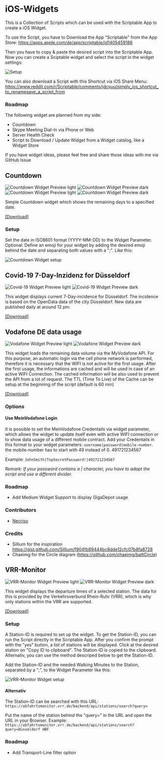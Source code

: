 # iOS-Widgets
This is a Collection of Scripts which can be used with the Scriptable App to create a iOS Widget.

To use the Script, you have to Download the App "Scriptable" from the App Store: https://apps.apple.com/de/app/scriptable/id1405459188

Then you have to copy & paste the desired script into the Scriptable App. Now you can create a Sciptable widget and select the script in the widget settings:

![Setup](https://raw.githubusercontent.com/ThisIsBenny/iOS-Widgets/main/setup.gif)


You can also download a Script with this Shortcut via iOS Share Menu: https://www.reddit.com/r/Scriptable/comments/jdcyuu/simply_ios_shortcut_to_renamesave_a_script_from

### Roadmap
The following widget are planned from my side:
* Countdown
* Skype Meeting Dial-In via Phone or Web
* Server Health Check
* Script to Download / Update Widget from a Widget catalog, like a Widget Store

If you have widget ideas, please feel free and share those ideas with me via GitHub Issue


## Countdown
![Countdown Widget Preview light](https://raw.githubusercontent.com/ThisIsBenny/iOS-Widgets/main/Countdown/previewLight.jpeg)
![Countdown Widget Preview dark](https://raw.githubusercontent.com/ThisIsBenny/iOS-Widgets/main/Countdown/previewDark.jpeg)
![Countdown Widget Preview light](https://raw.githubusercontent.com/ThisIsBenny/iOS-Widgets/main/Countdown/previewLight2.jpeg)
![Countdown Widget Preview dark](https://raw.githubusercontent.com/ThisIsBenny/iOS-Widgets/main/Countdown/previewDark2.jpeg)

Simple Countdown widget which shows the remaining days to a specified date.

[[Download]](https://raw.githubusercontent.com/ThisIsBenny/iOS-Widgets/main/Countdown/Countdown.js)

### Setup
Set the date in ISO8601 format (YYYY-MM-DD) to the Widget Parameter.
Optional: Define an emoji for your widget by adding the desired emoji behind the date and separating both values with a ";". Like this:

![Countdown Widget setup](https://raw.githubusercontent.com/ThisIsBenny/iOS-Widgets/main/Countdown/setup.jpeg)


## Covid-19 7-Day-Inzidenz for Düsseldorf
![Covid-19 Widget Preview light](https://raw.githubusercontent.com/ThisIsBenny/iOS-Widgets/main/Covid-19/previewLight.jpeg)
![Covid-19 Widget Preview dark](https://raw.githubusercontent.com/ThisIsBenny/iOS-Widgets/main/Covid-19/previewDark.jpeg)

This widget displays current 7-Day-incidence for Düsseldorf. The incidence is based on the OpenData data of the city Düsseldorf. New data are published daily at around 12 pm.

[[Download]](https://raw.githubusercontent.com/ThisIsBenny/iOS-Widgets/main/Covid-19/Covid-19.js)


## Vodafone DE data usage
![Vodafone Widget Preview light](https://raw.githubusercontent.com/ThisIsBenny/iOS-Widgets/main/VodafoneDE/previewLight.jpeg)
![Vodafone Widget Preview dark](https://raw.githubusercontent.com/ThisIsBenny/iOS-Widgets/main/VodafoneDE/previewDark.jpeg)

This widget loads the remaining data volume via the MyVodafone API. For this purpose, an automatic login via the cell phone network is performed, therefore it is necessary that the WIFI is not active for the first usage.
After the first usage, the informations are cached and will be used in case of an active WIFI Connection. The cached information will be also used to prevent the API from a lot of request. The TTL (Time To Live) of the Cache can be setup at the beginning of the script (default is 60 min)

[[Download]](https://raw.githubusercontent.com/ThisIsBenny/iOS-Widgets/main/VodafoneDE/VodafoneDE.js)

### Options
#### Use MeinVodafone Login
It is possible to set the MeinVodafone Credentails via widget parameter, which allows the widget to update itself even with active WIFI connection or to show data usage of a different mobile contract.
Add your Credentails in this format to your widget parameters: `username|password|mobile-number`. the mobile-number has to start with 49 instead of 0. 491721234567

Example: `JohnSmith|TopSecretPassword!|491721234567`

_Remark: If your password contains a | character, you have to adapt the script and use a different divider._

### Roadmap
* Add Medium Widget Support to display GigaDepot usage

### Contributors
* [Necriso](https://github.com/Necriso)

### Credits
* Sillium for the inspiration https://gist.github.com/Sillium/f904fb89444bc8dde12cfc07b8fa8728
* Chaeimg for the Circle diagram (https://github.com/chaeimg/battCircle)


## VRR-Monitor
![VRR-Monitor Widget Preview light](https://raw.githubusercontent.com/ThisIsBenny/iOS-Widgets/main/VRR-Monitor/previewLight.jpeg)
![VRR-Monitor Widget Preview dark](https://raw.githubusercontent.com/ThisIsBenny/iOS-Widgets/main/VRR-Monitor/previewDark.jpeg)

This widget displays the departure times of a selected station. The data for this is provided by the Verkehrsverbund Rhein-Ruhr (VRR), which is why only stations within the VRR are supported.

[[Download]](https://raw.githubusercontent.com/ThisIsBenny/iOS-Widgets/main/VRR-Monitor/VRR-Monitor.js)


### Setup
A Station-ID is required to set up the widget. To get the Station-ID, you can run the Script directly in the Scriptable App.
After you confirm the prompt with the "yes" button, a list of stations will be displayed. Click at the desired station on "Copy ID to clipboard". The Station-ID is copied to the clipboard. Alternativ, you can use the method descriped below to get the Station-ID.

Add the Station-ID and the needed Walking Minutes to the Station, separated by a ";", to the Widget Parameter like this:

![VRR-Monitor Widget setup](https://raw.githubusercontent.com/ThisIsBenny/iOS-Widgets/main/VRR-Monitor/setup.jpeg)

#### Alternativ
The Station-ID can be searched with this URL: 
`https://abfahrtsmonitor.vrr.de/backend/api/stations/search?query=`

Put the name of the station behind the "query=" in the URL and open the URL in your Browser.
Example: `https://abfahrtsmonitor.vrr.de/backend/api/stations/search?query=Düsseldorf HBF`

### Roadmap
* Add Transport-Line filter option
